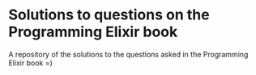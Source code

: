 # Solutions to questions on the Programming Elixir book
A repository of the solutions to the questions asked in the Programming Elixir book =)
